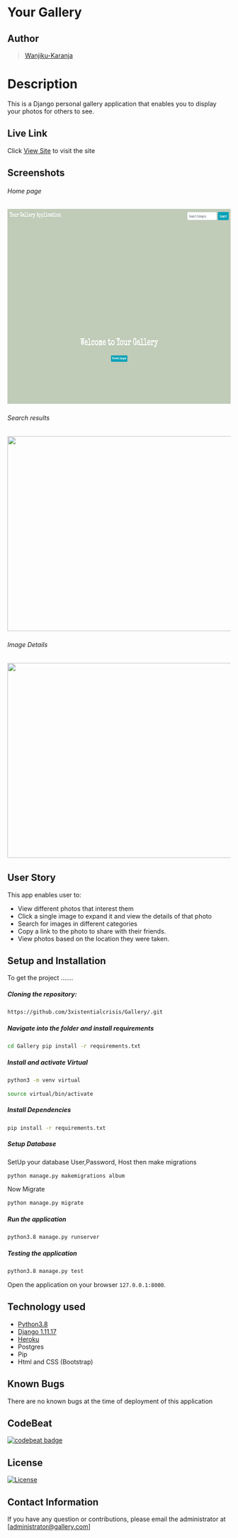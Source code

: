 # Your Gallery 
## Author  
  
>[Wanjiku-Karanja](https://github.com/3xistentialcrisis)  
  
# Description  
This is a Django personal gallery application that enables you to display your photos for others to see.
  
##  Live Link  
 Click [View Site](https://ur-gallery.herokuapp.com/)  to visit the site
  
## Screenshots 
###### Home page
 
<img src="https://raw.githubusercontent.com/3xistentialcrisis/Gallery/master/static/images/landingpage.png" width="900px" height="440px">
 
 ###### Search results
 <img src="https://raw.githubusercontent.com/3xistentialcrisis/Gallery/master/static/images/search.png" width="900px" height="440px"> 

 ###### Image Details 
 <img src="https://raw.githubusercontent.com/3xistentialcrisis/Gallery/master/static/images/images.png" width="900px" height="440px">
 
## User Story  
This app enables user to:

* View different photos that interest them  
* Click a single image to expand it and view the details of that photo  
* Search for images in different categories   
* Copy a link to the photo to share with their friends.  
* View photos based on the location they were taken.  

  
## Setup and Installation  
To get the project .......  
  
##### Cloning the repository:  
 ```bash 
 https://github.com/3xistentialcrisis/Gallery/.git 
```
##### Navigate into the folder and install requirements  
 ```bash 
cd Gallery pip install -r requirements.txt 
```
##### Install and activate Virtual  
 ```bash 
python3 -m venv virtual 
```  
```bash 
source virtual/bin/activate 
```

##### Install Dependencies  
 ```bash 
 pip install -r requirements.txt 
```  
 ##### Setup Database  
  SetUp your database User,Password, Host then make migrations 
 ```bash 
python manage.py makemigrations album 
 ``` 
 Now Migrate  
 ```bash 
 python manage.py migrate 
```
##### Run the application  
 ```bash 
 python3.8 manage.py runserver 
``` 

##### Testing the application  
 ```bash 
 python3.8 manage.py test 
```
Open the application on your browser `127.0.0.1:8000`.  
  
  
## Technology used  
  
* [Python3.8](https://www.python.org/)  
* [Django 1.11.17](https://docs.djangoproject.com/en/2.2/)  
* [Heroku](https://heroku.com)  
* Postgres
* Pip
* Html and CSS (Bootstrap)
  
## Known Bugs  
There are no known bugs at the time of deployment of this application 
  
## CodeBeat
[![codebeat badge](https://codebeat.co/badges/61881488-2da3-4522-be01-0226f8d1a6c6)](https://codebeat.co/projects/github-com-3xistentialcrisis-gallery-master) 

## License 
[![License](https://img.shields.io/packagist/l/loopline-systems/closeio-api-wrapper.svg)](https://github.com/3xistentialcrisis/gallery/blob/master/LICENSE)

## Contact Information   
If you have any question or contributions, please email the administrator at [administrator@gallery.com] 
